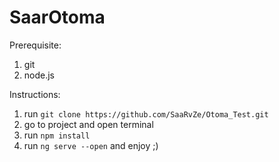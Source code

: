 # SaarOtoma

Prerequisite:

1. git
2. node.js

Instructions:
1. run  `git clone https://github.com/SaaRvZe/Otoma_Test.git`
2. go to project and open terminal
3. run `npm install`
4. run `ng serve --open` and enjoy ;)
